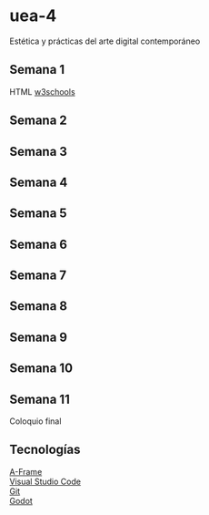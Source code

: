 # uea-4
Estética y prácticas del arte digital contemporáneo
## Semana 1
HTML [w3schools](https://www.w3schools.com/html/default.asp)  
## Semana 2

## Semana 3
## Semana 4
## Semana 5
## Semana 6
## Semana 7
## Semana 8
## Semana 9
## Semana 10
## Semana 11
Coloquio final
## Tecnologías
[A-Frame](https://aframe.io/)  
[Visual Studio Code](https://code.visualstudio.com/)  
[Git](https://git-scm.com/downloads)  
[Godot](https://godotengine.org/)  
